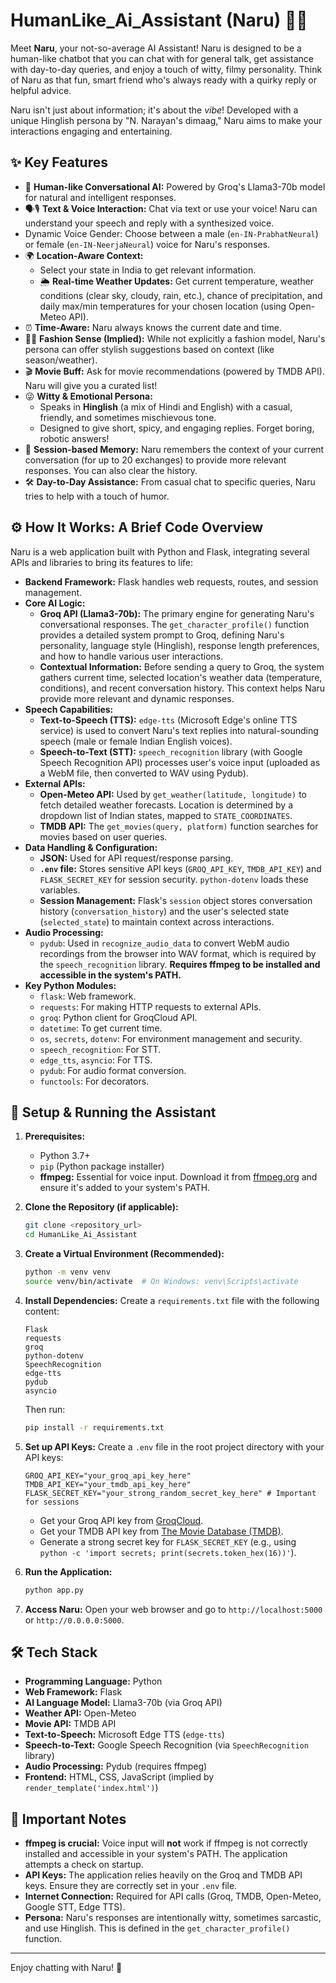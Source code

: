 # HumanLike_Ai_Assistant (Naru) 🤖💬

Meet **Naru**, your not-so-average AI Assistant! Naru is designed to be a human-like chatbot that you can chat with for general talk, get assistance with day-to-day queries, and enjoy a touch of witty, filmy personality. Think of Naru as that fun, smart friend who's always ready with a quirky reply or helpful advice.

Naru isn't just about information; it's about the *vibe*! Developed with a unique Hinglish persona by "N. Narayan's dimaag," Naru aims to make your interactions engaging and entertaining.

## ✨ Key Features

* 🧠 **Human-like Conversational AI:** Powered by Groq's Llama3-70b model for natural and intelligent responses.
* 🗣️🎙️ **Text & Voice Interaction:** Chat via text or use your voice! Naru can understand your speech and reply with a synthesized voice.
* Dynamic Voice Gender: Choose between a male (`en-IN-PrabhatNeural`) or female (`en-IN-NeerjaNeural`) voice for Naru's responses.
* 🌍 **Location-Aware Context:**
    * Select your state in India to get relevant information.
    * 🌦️ **Real-time Weather Updates:** Get current temperature, weather conditions (clear sky, cloudy, rain, etc.), chance of precipitation, and daily max/min temperatures for your chosen location (using Open-Meteo API).
* ⏰ **Time-Aware:** Naru always knows the current date and time.
* 👗👕 **Fashion Sense (Implied):** While not explicitly a fashion model, Naru's persona can offer stylish suggestions based on context (like season/weather).
* 🎬 **Movie Buff:** Ask for movie recommendations (powered by TMDB API). Naru will give you a curated list!
* 😜 **Witty & Emotional Persona:**
    * Speaks in **Hinglish** (a mix of Hindi and English) with a casual, friendly, and sometimes mischievous tone.
    * Designed to give short, spicy, and engaging replies. Forget boring, robotic answers!
* 💾 **Session-based Memory:** Naru remembers the context of your current conversation (for up to 20 exchanges) to provide more relevant responses. You can also clear the history.
* 🛠️ **Day-to-Day Assistance:** From casual chat to specific queries, Naru tries to help with a touch of humor.

## ⚙️ How It Works: A Brief Code Overview

Naru is a web application built with Python and Flask, integrating several APIs and libraries to bring its features to life:

* **Backend Framework:** Flask handles web requests, routes, and session management.
* **Core AI Logic:**
    * **Groq API (Llama3-70b):** The primary engine for generating Naru's conversational responses. The `get_character_profile()` function provides a detailed system prompt to Groq, defining Naru's personality, language style (Hinglish), response length preferences, and how to handle various user interactions.
    * **Contextual Information:** Before sending a query to Groq, the system gathers current time, selected location's weather data (temperature, conditions), and recent conversation history. This context helps Naru provide more relevant and dynamic responses.
* **Speech Capabilities:**
    * **Text-to-Speech (TTS):** `edge-tts` (Microsoft Edge's online TTS service) is used to convert Naru's text replies into natural-sounding speech (male or female Indian English voices).
    * **Speech-to-Text (STT):** `speech_recognition` library (with Google Speech Recognition API) processes user's voice input (uploaded as a WebM file, then converted to WAV using Pydub).
* **External APIs:**
    * **Open-Meteo API:** Used by `get_weather(latitude, longitude)` to fetch detailed weather forecasts. Location is determined by a dropdown list of Indian states, mapped to `STATE_COORDINATES`.
    * **TMDB API:** The `get_movies(query, platform)` function searches for movies based on user queries.
* **Data Handling & Configuration:**
    * **JSON:** Used for API request/response parsing.
    * **`.env` file:** Stores sensitive API keys (`GROQ_API_KEY`, `TMDB_API_KEY`) and `FLASK_SECRET_KEY` for session security. `python-dotenv` loads these variables.
    * **Session Management:** Flask's `session` object stores conversation history (`conversation_history`) and the user's selected state (`selected_state`) to maintain context across interactions.
* **Audio Processing:**
    * `pydub`: Used in `recognize_audio_data` to convert WebM audio recordings from the browser into WAV format, which is required by the `speech_recognition` library. **Requires ffmpeg to be installed and accessible in the system's PATH.**
* **Key Python Modules:**
    * `flask`: Web framework.
    * `requests`: For making HTTP requests to external APIs.
    * `groq`: Python client for GroqCloud API.
    * `datetime`: To get current time.
    * `os`, `secrets`, `dotenv`: For environment management and security.
    * `speech_recognition`: For STT.
    * `edge_tts`, `asyncio`: For TTS.
    * `pydub`: For audio format conversion.
    * `functools`: For decorators.

## 🚀 Setup & Running the Assistant

1.  **Prerequisites:**
    * Python 3.7+
    * `pip` (Python package installer)
    * **ffmpeg:** Essential for voice input. Download it from [ffmpeg.org](https://ffmpeg.org/download.html) and ensure it's added to your system's PATH.

2.  **Clone the Repository (if applicable):**
    ```bash
    git clone <repository_url>
    cd HumanLike_Ai_Assistant
    ```

3.  **Create a Virtual Environment (Recommended):**
    ```bash
    python -m venv venv
    source venv/bin/activate  # On Windows: venv\Scripts\activate
    ```

4.  **Install Dependencies:**
    Create a `requirements.txt` file with the following content:
    ```
    Flask
    requests
    groq
    python-dotenv
    SpeechRecognition
    edge-tts
    pydub
    asyncio
    ```
    Then run:
    ```bash
    pip install -r requirements.txt
    ```

5.  **Set up API Keys:**
    Create a `.env` file in the root project directory with your API keys:
    ```env
    GROQ_API_KEY="your_groq_api_key_here"
    TMDB_API_KEY="your_tmdb_api_key_here"
    FLASK_SECRET_KEY="your_strong_random_secret_key_here" # Important for sessions
    ```
    * Get your Groq API key from [GroqCloud](https://console.groq.com/keys).
    * Get your TMDB API key from [The Movie Database (TMDB)](https://www.themoviedb.org/settings/api).
    * Generate a strong secret key for `FLASK_SECRET_KEY` (e.g., using `python -c 'import secrets; print(secrets.token_hex(16))'`).

6.  **Run the Application:**
    ```bash
    python app.py
    ```

7.  **Access Naru:**
    Open your web browser and go to `http://localhost:5000` or `http://0.0.0.0:5000`.

## 🛠️ Tech Stack

* **Programming Language:** Python
* **Web Framework:** Flask
* **AI Language Model:** Llama3-70b (via Groq API)
* **Weather API:** Open-Meteo
* **Movie API:** TMDB API
* **Text-to-Speech:** Microsoft Edge TTS (`edge-tts`)
* **Speech-to-Text:** Google Speech Recognition (via `SpeechRecognition` library)
* **Audio Processing:** Pydub (requires ffmpeg)
* **Frontend:** HTML, CSS, JavaScript (implied by `render_template('index.html')`)

## 📝 Important Notes

* **ffmpeg is crucial:** Voice input will **not** work if ffmpeg is not correctly installed and accessible in your system's PATH. The application attempts a check on startup.
* **API Keys:** The application relies heavily on the Groq and TMDB API keys. Ensure they are correctly set in your `.env` file.
* **Internet Connection:** Required for API calls (Groq, TMDB, Open-Meteo, Google STT, Edge TTS).
* **Persona:** Naru's responses are intentionally witty, sometimes sarcastic, and use Hinglish. This is defined in the `get_character_profile()` function.

---

Enjoy chatting with Naru! 🎉
